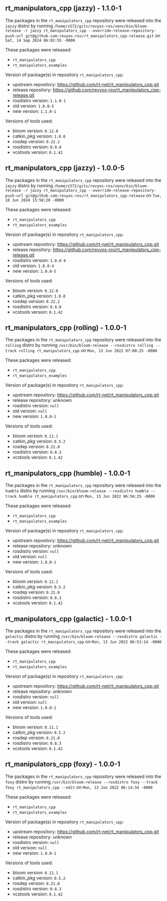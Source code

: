 ## rt_manipulators_cpp (jazzy) - 1.1.0-1

The packages in the `rt_manipulators_cpp` repository were released into the `jazzy` distro by running `/home/z572/gits/revyos-ros/venv/bin/bloom-release -r jazzy rt_manipulators_cpp --override-release-repository-push-url git@github.com:revyos-ros/rt_manipulators_cpp-release.git` on `Sat, 14 Sep 2024 06:02:55 -0000`

These packages were released:
- `rt_manipulators_cpp`
- `rt_manipulators_examples`

Version of package(s) in repository `rt_manipulators_cpp`:

- upstream repository: https://github.com/rt-net/rt_manipulators_cpp.git
- release repository: https://github.com/revyos-ros/rt_manipulators_cpp-release.git
- rosdistro version: `1.1.0-1`
- old version: `1.0.0-5`
- new version: `1.1.0-1`

Versions of tools used:

- bloom version: `0.12.0`
- catkin_pkg version: `1.0.0`
- rosdep version: `0.22.2`
- rosdistro version: `0.9.0`
- vcstools version: `0.1.42`


## rt_manipulators_cpp (jazzy) - 1.0.0-5

The packages in the `rt_manipulators_cpp` repository were released into the `jazzy` distro by running `/home/z572/gits/revyos-ros/venv/bin/bloom-release -r jazzy rt_manipulators_cpp --override-release-repository-push-url git@github.com:revyos-ros/rt_manipulators_cpp-release` on `Tue, 18 Jun 2024 13:58:20 -0000`

These packages were released:
- `rt_manipulators_cpp`
- `rt_manipulators_examples`

Version of package(s) in repository `rt_manipulators_cpp`:

- upstream repository: https://github.com/rt-net/rt_manipulators_cpp.git
- release repository: https://github.com/revyos-ros/rt_manipulators_cpp-release.git
- rosdistro version: `1.0.0-4`
- old version: `1.0.0-4`
- new version: `1.0.0-5`

Versions of tools used:

- bloom version: `0.12.0`
- catkin_pkg version: `1.0.0`
- rosdep version: `0.22.2`
- rosdistro version: `0.9.0`
- vcstools version: `0.1.42`


## rt_manipulators_cpp (rolling) - 1.0.0-1

The packages in the `rt_manipulators_cpp` repository were released into the `rolling` distro by running `/usr/bin/bloom-release --rosdistro rolling --track rolling rt_manipulators_cpp` on `Mon, 13 Jun 2022 07:00:25 -0000`

These packages were released:
- `rt_manipulators_cpp`
- `rt_manipulators_examples`

Version of package(s) in repository `rt_manipulators_cpp`:

- upstream repository: https://github.com/rt-net/rt_manipulators_cpp.git
- release repository: unknown
- rosdistro version: `null`
- old version: `null`
- new version: `1.0.0-1`

Versions of tools used:

- bloom version: `0.11.1`
- catkin_pkg version: `0.5.2`
- rosdep version: `0.21.0`
- rosdistro version: `0.8.3`
- vcstools version: `0.1.42`


## rt_manipulators_cpp (humble) - 1.0.0-1

The packages in the `rt_manipulators_cpp` repository were released into the `humble` distro by running `/usr/bin/bloom-release --rosdistro humble --track humble rt_manipulators_cpp` on `Mon, 13 Jun 2022 06:56:25 -0000`

These packages were released:
- `rt_manipulators_cpp`
- `rt_manipulators_examples`

Version of package(s) in repository `rt_manipulators_cpp`:

- upstream repository: https://github.com/rt-net/rt_manipulators_cpp.git
- release repository: unknown
- rosdistro version: `null`
- old version: `null`
- new version: `1.0.0-1`

Versions of tools used:

- bloom version: `0.11.1`
- catkin_pkg version: `0.5.2`
- rosdep version: `0.21.0`
- rosdistro version: `0.8.3`
- vcstools version: `0.1.42`


## rt_manipulators_cpp (galactic) - 1.0.0-1

The packages in the `rt_manipulators_cpp` repository were released into the `galactic` distro by running `/usr/bin/bloom-release --rosdistro galactic --track galactic rt_manipulators_cpp` on `Mon, 13 Jun 2022 06:52:14 -0000`

These packages were released:
- `rt_manipulators_cpp`
- `rt_manipulators_examples`

Version of package(s) in repository `rt_manipulators_cpp`:

- upstream repository: https://github.com/rt-net/rt_manipulators_cpp.git
- release repository: unknown
- rosdistro version: `null`
- old version: `null`
- new version: `1.0.0-1`

Versions of tools used:

- bloom version: `0.11.1`
- catkin_pkg version: `0.5.2`
- rosdep version: `0.21.0`
- rosdistro version: `0.8.3`
- vcstools version: `0.1.42`


## rt_manipulators_cpp (foxy) - 1.0.0-1

The packages in the `rt_manipulators_cpp` repository were released into the `foxy` distro by running `/usr/bin/bloom-release --rosdistro foxy --track foxy rt_manipulators_cpp --edit` on `Mon, 13 Jun 2022 06:14:34 -0000`

These packages were released:
- `rt_manipulators_cpp`
- `rt_manipulators_examples`

Version of package(s) in repository `rt_manipulators_cpp`:

- upstream repository: https://github.com/rt-net/rt_manipulators_cpp.git
- release repository: unknown
- rosdistro version: `null`
- old version: `null`
- new version: `1.0.0-1`

Versions of tools used:

- bloom version: `0.11.1`
- catkin_pkg version: `0.5.2`
- rosdep version: `0.21.0`
- rosdistro version: `0.8.3`
- vcstools version: `0.1.42`


